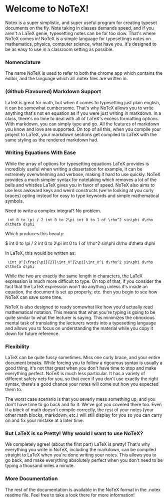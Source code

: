# Welcome to NoTeX!

Notex is a super simplistic, and super useful program for creating typeset documents on the fly. Note taking in classes demands speed, and if you aren't a LaTeX genie, typesetting notes can be far too slow. That's where NoTeX comes in! NoTeX is a simple language for typesettings notes on mathematics, physics, computer science, what have you. It's designed to be as easy to use in a classroom setting as possible.

### Nomenclature

The name NoTeX is used to refer to both the chrome app which contains the editor, and the language which all .notex files are written in. 

### (Github Flavoured) Markdown Support

LaTeX is great for math, but when it comes to typesetting just plain english, it can be somewhat cumbersome. That's why NoTeX allows you to write anything that's not en equation as if you were just writing in markdown. In a class, there's no time to deal with all of LaTeX's excess formatting options. With markdown, you can simply type and go. All the features of markdown you know and love are supported. On top of all this, when you compile your project to LaTeX, your markdown sections get compiled to LaTeX with the same styling as the rendered markdown had.

### Writing Equations With Ease

While the array of options for typesetting equations LaTeX provides is incredibly useful when writing a dissertation for example, it can be extremely overwhelming and verbose, making it hard to use quickly. NoTeX provides a much simpler syntax for notetaking which removes a lot of the bells and whistles LaTeX gives you in favor of speed. NoTeX also aims to use less awkward keys and weird constructs (we're looking at you curly braces) opting instead for easy to type keywords and simple mathematical symbols.

Need to write a complex integral? No problem.

     int 0 to \pi / 2 int 0 to 2\pi int 0 to 1 of \rho^2 sin\phi d\rho d\theta d\phi
     
Which produces this beauty:

$ int 0 to \pi / 2 int 0 to 2\pi int 0 to 1 of \rho^2 sin\phi d\rho d\theta d\phi

In LaTeX, this would be written as:

     \int_0^{\frac{\pi}{2}}\int_0^{2\pi}\int_0^1 d\rho^2 sin\phi d\rho d\theta d\phi

While the two are exactly the same length in characters, the LaTeX expression is much more difficult to type. On top of that, if you consider the fact that the LaTeX expression won't do anything unless it's inside an equation, the document is set up properly, etc. then you begin to see how NoTeX can save some time.

NoTeX is also designed to ready somewhat like how you'd actually read mathematical notation. This means that what you're typing is going to be quite similar to what the lecturer is saying. This minimizes the obnoxious mental task of translating the lecturers words into a typesetting language and allows you to focus on understanding the material while you copy it down for future reference.

### Flexibility

LaTeX can be quite fussy sometimes. Miss one curly brace, and your entire document breaks. While forcing you to follow a rigourous syntax is usually a good thing, it's not that great when you don't have time to stop and make everything perfect. NoTeX is much less particular. It has a variety of different safety nets for you, so that even if you don't use exactly the right syntax, there's a good chance your notes will come out how you expected them to.

The worst case scenario is that you severly mess something up, and you don't have time to go back and fix it. We've got you covered there too. Even if a block of math doesn't compile correctly, the rest of your notes (your other math blocks, markdown, etc.) will still display for you so you can carry on and fix your mistake at a later time.

### But LaTeX is so Pretty! Why would I want to use NoTeX?

We completely agree! (about the first part) LaTeX is pretty! That's why everything you write in NoTeX, including the markdown, can be compiled straight to LaTeX when you're done writing your notes. This allows you to go back, and make everything absolutely perfect when you don't need to be typing a thousand miles a minute. 

### More Documentation

The rest of the documentation is available in the NoTeX format in the .notex readme file. Feel free to take a look there for more information!

